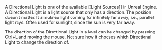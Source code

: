 A Directional Light is one of the available [[Light Sources]] in Unreal Engine.
A Directional Light is a light source that only has a direction.
The position doesn't matter.
It simulates light coming for infinitely far away, i.e., parallel light rays.
Often used for sunlight, since the sun is very far away.

The direction of the Directional Light in a level can be changed by pressing Ctrl+L and moving the mouse.
Not sure how it chooses which Directional Light to change the direction of.
